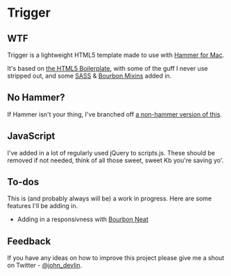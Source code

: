 Trigger
=======


WTF
---

Trigger is a lightweight HTML5 template made to use with [Hammer for Mac](http://hammerformac.com/).

It's based on [the HTML5 Boilerplate](http://html5boilerplate.com/), with some of the guff I never use stripped out, and some [SASS](http://sass-lang.com/) & [Bourbon Mixins](http://bourbon.io/) added in.



No Hammer?
----------

If Hammer isn't your thing, I've branched off [a non-hammer version of this](https://github.com/johndevlin/Trigger/tree/no_hammer). 



JavaScript
----------

I've added in a lot of regularly used jQuery to scripts.js. These should be removed if not needed, think of all those sweet, sweet Kb you're saving yo'.



To-dos
------

This is (and probably always will be) a work in progress. Here are some features I'll be adding in.

* Adding in a responsivness with [Bourbon Neat](http://neat.bourbon.io/)



Feedback
--------

If you have any ideas on how to improve this project please give me a shout on Twitter - [@john_devlin](https://twitter.com/john_devlin).